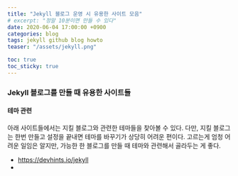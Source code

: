 ```yaml
---
title: "Jekyll 블로그 운영 시 유용한 사이트 모음"
# excerpt: "정말 10분이면 만들 수 있다"
date: 2020-06-04 17:00:00 +0900
categories: blog
tags: jekyll github blog howto
teaser: "/assets/jekyll.png"

toc: true  
toc_sticky: true 
---
```

### Jekyll 블로그를 만들 때 유용한 사이트들

#### 테마 관련
아래 사이트들에서는 지킬 블로그와 관련한 테마들을 찾아볼 수 있다. 다만, 지킬 블로그는 한번 만들고 설정을 끝내면 테마를 바꾸기가 상당히 어려운 편이다. 고르는게 엄청 어려운 일임은 알지만, 가능한 한 블로그를 만들 때 테마와 관련해서 골라두는 게 좋다.

 * https://devhints.io/jekyll
 * 

